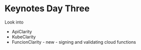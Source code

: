 # Keynotes Day Three

Look into
* ApiClarity
* KubeClarity
* FuncionClarity - new - signing and validating cloud functions